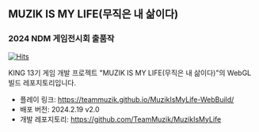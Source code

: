 ## MUZIK IS MY LIFE(무직은 내 삶이다)
### 2024 NDM 게임전시회 출품작
[![Hits](https://hits.seeyoufarm.com/api/count/incr/badge.svg?url=https%3A%2F%2Fgithub.com%2FTeamMuzik%2FMuzikIsMyLife-WebBuild&count_bg=%23D067DF&title_bg=%23555555&icon=deezer.svg&icon_color=%23D067DF&title=hits&edge_flat=false)](https://hits.seeyoufarm.com)

KING 13기 게임 개발 프로젝트 "MUZIK IS MY LIFE(무직은 내 삶이다)"의 WebGL 빌드 레포지토리입니다.
* 플레이 링크: https://teammuzik.github.io/MuzikIsMyLife-WebBuild/
* 배포 버전: 2024.2.19 v2.0
* 개발 레포지토리: https://github.com/TeamMuzik/MuzikIsMyLife
